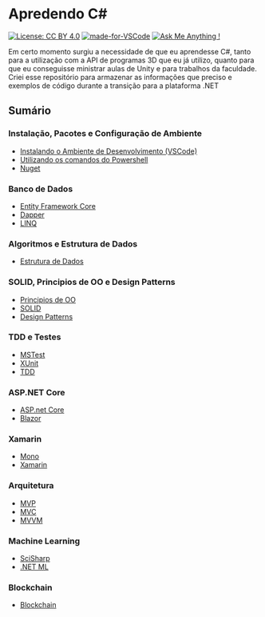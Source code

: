 # Apredendo C#
[![License: CC BY 4.0](https://img.shields.io/badge/License-CC%20BY%204.0-lightgrey.svg)](https://creativecommons.org/licenses/by/4.0/)
[![made-for-VSCode](https://img.shields.io/badge/Made%20for-VSCode-1f425f.svg)](https://code.visualstudio.com/)
[![Ask Me Anything !](https://img.shields.io/badge/Ask%20me-anything-1abc9c.svg)](https://github.com/Camilotk/teste_skeel/issues/new)

Em certo momento surgiu a necessidade de que eu aprendesse C#, tanto para a utilização com a API de programas 3D que eu já utilizo, quanto para que eu conseguisse ministrar aulas de Unity e para trabalhos da faculdade. Criei esse repositório para armazenar as informações que preciso e exemplos de código durante a transição para a plataforma .NET

## Sumário
### Instalação, Pacotes e Configuração de Ambiente
- [Instalando o Ambiente de Desenvolvimento (VSCode)](https://github.com/Camilotk/aprendendo_csharp/blob/master/INSTALLATION.md)
- [Utilizando os comandos do Powershell](https://github.com/Camilotk/aprendendo_csharp/blob/master/POWERSHELL.md)
- [Nuget](https://github.com/Camilotk/aprendendo_csharp/blob/master/NUGET.md)
### Banco de Dados
- [Entity Framework Core](https://github.com/Camilotk/aprendendo_csharp/blob/master/ENTITY.md)
- [Dapper](#)
- [LINQ](#)
### Algoritmos e Estrutura de Dados
- [Estrutura de Dados](https://github.com/Camilotk/aprendendo_csharp/tree/master/Data%20Structures)
### SOLID, Principios de OO e Design Patterns
- [Principios de OO](#)
- [SOLID](#)
- [Design Patterns](https://github.com/Camilotk/aprendendo_csharp/tree/master/Design%20Patterns)
### TDD e Testes
- [MSTest](#)
- [XUnit](#)
- [TDD](#)
### ASP.NET Core
- [ASP.net Core](https://docs.microsoft.com/pt-br/aspnet/core/?view=aspnetcore-2.2)
- [Blazor](#)
### Xamarin
- [Mono](#)
- [Xamarin](https://docs.microsoft.com/pt-br/xamarin/cross-platform/get-started/)
### Arquitetura
- [MVP](#)
- [MVC](#)
- [MVVM](#)
### Machine Learning
- [SciSharp](https://github.com/SciSharp)
- [.NET ML](#)
### Blockchain
- [Blockchain](https://www.c-sharpcorner.com/article/blockchain-basics-building-a-blockchain-in-net-core/)


